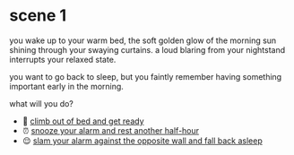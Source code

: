 # scene 1

you wake up to your warm bed, the soft golden glow of the morning sun shining through your swaying curtains. a loud blaring from your nightstand interrupts your relaxed state.

you want to go back to sleep, but you faintly remember having something important early in the morning.

what will you do?

- 🥱 [climb out of bed and get ready](./scene2A.md)
- ⏰ [snooze your alarm and rest another half-hour](./scene2B.md)
- 😌 [slam your alarm against the opposite wall and fall back asleep](./scene2C.md)